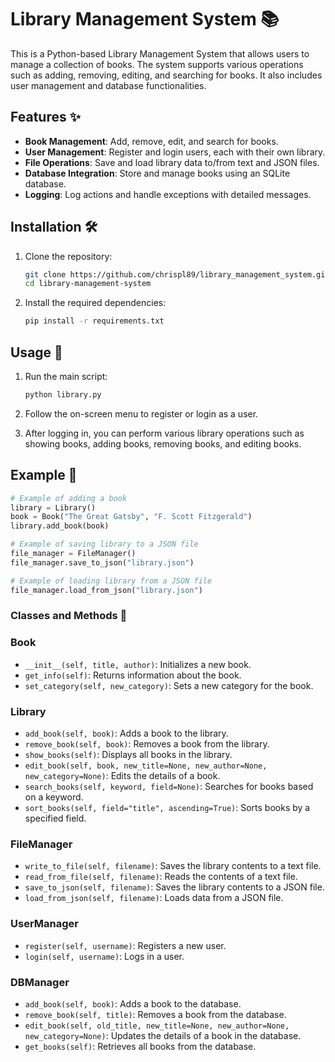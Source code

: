 # Library Management System 📚

This is a Python-based Library Management System that allows users to manage a collection of books. The system supports various operations such as adding, removing, editing, and searching for books. It also includes user management and database functionalities.

## Features ✨

- **Book Management**: Add, remove, edit, and search for books.
- **User Management**: Register and login users, each with their own library.
- **File Operations**: Save and load library data to/from text and JSON files.
- **Database Integration**: Store and manage books using an SQLite database.
- **Logging**: Log actions and handle exceptions with detailed messages.

## Installation 🛠️

1. Clone the repository:
    ```sh
    git clone https://github.com/chrispl89/library_management_system.git
    cd library-management-system
    ```

2. Install the required dependencies:
    ```sh
    pip install -r requirements.txt
    ```

## Usage 🚀

1. Run the main script:
    ```sh
    python library.py
    ```

2. Follow the on-screen menu to register or login as a user.

3. After logging in, you can perform various library operations such as showing books, adding books, removing books, and editing books.

## Example 📖

```python
# Example of adding a book
library = Library()
book = Book("The Great Gatsby", "F. Scott Fitzgerald")
library.add_book(book)

# Example of saving library to a JSON file
file_manager = FileManager()
file_manager.save_to_json("library.json")

# Example of loading library from a JSON file
file_manager.load_from_json("library.json")
```

### Classes and Methods 🧩

### Book
- `__init__(self, title, author)`: Initializes a new book.
- `get_info(self)`: Returns information about the book.
- `set_category(self, new_category)`: Sets a new category for the book.

### Library
- `add_book(self, book)`: Adds a book to the library.
- `remove_book(self, book)`: Removes a book from the library.
- `show_books(self)`: Displays all books in the library.
- `edit_book(self, book, new_title=None, new_author=None, new_category=None)`: Edits the details of a book.
- `search_books(self, keyword, field=None)`: Searches for books based on a keyword.
- `sort_books(self, field="title", ascending=True)`: Sorts books by a specified field.

### FileManager
- `write_to_file(self, filename)`: Saves the library contents to a text file.
- `read_from_file(self, filename)`: Reads the contents of a text file.
- `save_to_json(self, filename)`: Saves the library contents to a JSON file.
- `load_from_json(self, filename)`: Loads data from a JSON file.

### UserManager
- `register(self, username)`: Registers a new user.
- `login(self, username)`: Logs in a user.

### DBManager
- `add_book(self, book)`: Adds a book to the database.
- `remove_book(self, title)`: Removes a book from the database.
- `edit_book(self, old_title, new_title=None, new_author=None, new_category=None)`: Updates the details of a book in the database.
- `get_books(self)`: Retrieves all books from the database.


